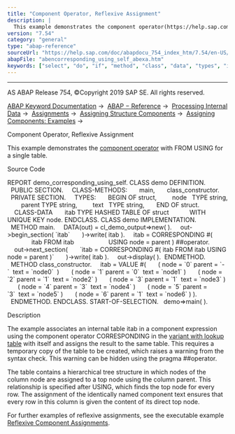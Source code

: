 ```yaml
---
title: "Component Operator, Reflexive Assignment"
description: |
  This example demonstrates the component operator(https://help.sap.com/doc/abapdocu_754_index_htm/7.54/en-US/abenconstructor_expr_corresponding.htm) with FROM USING for a single table. Source Code REPORT demo_corresponding_using_self. CLASS demo DEFINITION. PUBLIC SECTION. CLASS-METHODS: main, c
version: "7.54"
category: "general"
type: "abap-reference"
sourceUrl: "https://help.sap.com/doc/abapdocu_754_index_htm/7.54/en-US/abencorresponding_using_self_abexa.htm"
abapFile: "abencorresponding_using_self_abexa.htm"
keywords: ["select", "do", "if", "method", "class", "data", "types", "internal-table", "abencorresponding", "using", "self", "abexa"]
---
```


* * *

AS ABAP Release 754, ©Copyright 2019 SAP SE. All rights reserved.

[ABAP Keyword Documentation](https://help.sap.com/doc/abapdocu_754_index_htm/7.54/en-US/abenabap.htm) →  [ABAP − Reference](https://help.sap.com/doc/abapdocu_754_index_htm/7.54/en-US/abenabap_reference.htm) →  [Processing Internal Data](https://help.sap.com/doc/abapdocu_754_index_htm/7.54/en-US/abenabap_data_working.htm) →  [Assignments](https://help.sap.com/doc/abapdocu_754_index_htm/7.54/en-US/abenvalue_assignments.htm) →  [Assigning Structure Components](https://help.sap.com/doc/abapdocu_754_index_htm/7.54/en-US/abencorresponding.htm) →  [Assigning Components: Examples](https://help.sap.com/doc/abapdocu_754_index_htm/7.54/en-US/abencorresponding_abexas.htm) → 

Component Operator, Reflexive Assignment

This example demonstrates the [component operator](https://help.sap.com/doc/abapdocu_754_index_htm/7.54/en-US/abenconstructor_expr_corresponding.htm) with FROM USING for a single table.

Source Code

REPORT demo\_corresponding\_using\_self.
CLASS demo DEFINITION.
  PUBLIC SECTION.
    CLASS-METHODS:
      main,
      class\_constructor.
  PRIVATE SECTION.
    TYPES:
      BEGIN OF struct,
        node   TYPE string,
        parent TYPE string,
        text   TYPE string,
      END OF struct.
    CLASS-DATA
      itab TYPE HASHED TABLE OF struct
           WITH UNIQUE KEY node.
ENDCLASS.
CLASS demo IMPLEMENTATION.
  METHOD main.
    DATA(out) = cl\_demo\_output=>new( ).
    out->begin\_section( \`itab\`
      )->write( itab ).
    itab = CORRESPONDING #(
              itab FROM itab
                   USING node = parent ) ##operator.
    out->next\_section(
      \`itab = CORRESPONDING #( itab FROM itab USING node = parent )\`
      )->write( itab ).
    out->display( ).  ENDMETHOD.
  METHOD class\_constructor.
    itab = VALUE #(
      ( node = \`0\` parent = \`-\`  text = \`node0\`  )
      ( node = \`1\` parent = \`0\`  text = \`node1\` )
      ( node = \`2\` parent = \`1\`  text = \`node2\` )
      ( node = \`3\` parent = \`1\`  text = \`node3\` )
      ( node = \`4\` parent = \`3\`  text = \`node4\` )
      ( node = \`5\` parent = \`3\`  text = \`node5\` )
      ( node = \`6\` parent = \`1\`  text = \`node6\` ) ).
  ENDMETHOD.
ENDCLASS.
START-OF-SELECTION.
  demo=>main( ).

Description

The example associates an internal table itab in a component expression using the component operator CORRESPONDING in the [variant with lookup table](https://help.sap.com/doc/abapdocu_754_index_htm/7.54/en-US/abencorresponding_constr_using.htm) with itself and assigns the result to the same table. This requires a temporary copy of the table to be created, which raises a warning from the syntax check. This warning can be hidden using the pragma ##operator.

The table contains a hierarchical tree structure in which nodes of the column node are assigned to a top node using the column parent. This relationship is specified after USING, which finds the top node for every row. The assignment of the identically named component text ensures that every row in this column is given the content of its direct top node.

For further examples of reflexive assignments, see the executable example [Reflexive Component Assignments](https://help.sap.com/doc/abapdocu_754_index_htm/7.54/en-US/abenreflexive_corresponding_abexa.htm).